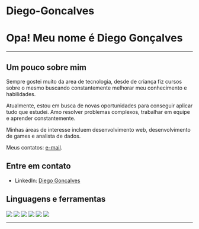 # Diego-Goncalves


<h1>Opa! Meu nome é Diego Gonçalves</h1>
         
<hr>

## Um pouco sobre mim          


Sempre gostei muito da area de tecnologia, desde de criança fiz cursos sobre o mesmo buscando constantemente melhorar meu conhecimento e habilidades.

Atualmente, estou em busca de novas oportunidades para conseguir aplicar tudo que estudei. Amo resolver problemas complexos, trabalhar em equipe e aprender constantemente.

Minhas áreas de interesse incluem desenvolvimento web, desenvolvimento de games e analista de dados.

Meus contatos: [e-mail](diegogpssth@gmail.com).

## Entre em contato

- LinkedIn: [Diego Gonçalves](https://www.linkedin.com/in/diego-gonçalves-14ab69251/)

 
<h2> <strong> Linguagens e ferramentas </strong> </h2>
<div>
    <img align="center" src="https://img.shields.io/badge/csharp-512BD4?style=for-the-badge&logo=csharp&logoColor=white">
    <img align="center" src="https://img.shields.io/badge/HTML5-E34F26?style=for-the-badge&logo=html5&logoColor=white">
    <img align="center" src="https://img.shields.io/badge/CSS3-1572B6?style=for-the-badge&logo=css3&logoColor=white"> 
    <img align="center" src="https://img.shields.io/badge/Python-14354C?style=for-the-badge&logo=python&logoColor=white">
    <img align="center" src="https://img.shields.io/badge/GIT-E44C30?style=for-the-badge&logo=git&logoColor=white">
    <img align="center" src="https://img.shields.io/badge/GitHub-100000?style=for-the-badge&logo=github&logoColor=white">
</div>

<hr>

